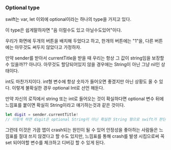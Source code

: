 ### Optional type
swift는 var, let 이외에 optional이라는 하나의 type을 가지고 있다.

이 type은 쉽게말하자면 "음 이럴수도 있고 아닐수도있어"이다.

우리가 화면에 두개의 버튼을 배치해 두었다고 하고, 한개의 버튼에는 "1"을, 다른 버튼에는 아무것도 써두지 않았다고 가정하자.

만약 sender를 받아서 currentTitle을 받을 때 우리는 항상 그 값이 string임을 보장할 수 있을까?? 아니다. 아무것도 할당되어있지 않을 경우에는 String이 아닌 그냥 nil인 상태이다.

int도 마찬가지이다. int형 변수에 항상 숫자가 들어오면 좋겠지만 아닌 상황도 올 수 있다. 이렇게 불확실한 경우 optional Int로 선언 해둔다.

만약 자신의 로직에서 string 또는 int로 들어오는 것이 확실하다면 optional  변수 뒤에 느낌표를 붙이면 확실히 String이라고 얘기하는것과 같은 것이다.

```swift
let digit = sender.currentTitle!
// 이렇게 하면 digit은 optional String이 아닌 확실한 String 형으로 swift가 판단한다.
```

그런데 이것은 가끔 앱이 crash되는 원인이 될 수 있어 안정성을 좋아하는 사람들은 느낌표를 절대 쓰지 않겠다고 할 수도 있지만, 느낌표를 통해 crash를 발생 시킴으로써 꼭 set 되어야할 변수를 체크하고 디버깅 할 수 있게 된다.